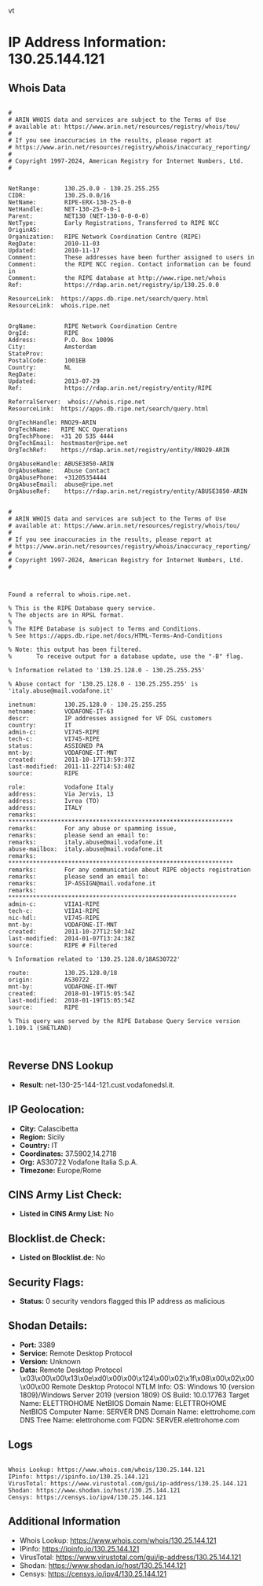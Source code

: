 vt
# IP Address Information: 130.25.144.121

## Whois Data
```

#
# ARIN WHOIS data and services are subject to the Terms of Use
# available at: https://www.arin.net/resources/registry/whois/tou/
#
# If you see inaccuracies in the results, please report at
# https://www.arin.net/resources/registry/whois/inaccuracy_reporting/
#
# Copyright 1997-2024, American Registry for Internet Numbers, Ltd.
#


NetRange:       130.25.0.0 - 130.25.255.255
CIDR:           130.25.0.0/16
NetName:        RIPE-ERX-130-25-0-0
NetHandle:      NET-130-25-0-0-1
Parent:         NET130 (NET-130-0-0-0-0)
NetType:        Early Registrations, Transferred to RIPE NCC
OriginAS:       
Organization:   RIPE Network Coordination Centre (RIPE)
RegDate:        2010-11-03
Updated:        2010-11-17
Comment:        These addresses have been further assigned to users in
Comment:        the RIPE NCC region. Contact information can be found in
Comment:        the RIPE database at http://www.ripe.net/whois
Ref:            https://rdap.arin.net/registry/ip/130.25.0.0

ResourceLink:  https://apps.db.ripe.net/search/query.html
ResourceLink:  whois.ripe.net


OrgName:        RIPE Network Coordination Centre
OrgId:          RIPE
Address:        P.O. Box 10096
City:           Amsterdam
StateProv:      
PostalCode:     1001EB
Country:        NL
RegDate:        
Updated:        2013-07-29
Ref:            https://rdap.arin.net/registry/entity/RIPE

ReferralServer:  whois://whois.ripe.net
ResourceLink:  https://apps.db.ripe.net/search/query.html

OrgTechHandle: RNO29-ARIN
OrgTechName:   RIPE NCC Operations
OrgTechPhone:  +31 20 535 4444 
OrgTechEmail:  hostmaster@ripe.net
OrgTechRef:    https://rdap.arin.net/registry/entity/RNO29-ARIN

OrgAbuseHandle: ABUSE3850-ARIN
OrgAbuseName:   Abuse Contact
OrgAbusePhone:  +31205354444 
OrgAbuseEmail:  abuse@ripe.net
OrgAbuseRef:    https://rdap.arin.net/registry/entity/ABUSE3850-ARIN


#
# ARIN WHOIS data and services are subject to the Terms of Use
# available at: https://www.arin.net/resources/registry/whois/tou/
#
# If you see inaccuracies in the results, please report at
# https://www.arin.net/resources/registry/whois/inaccuracy_reporting/
#
# Copyright 1997-2024, American Registry for Internet Numbers, Ltd.
#



Found a referral to whois.ripe.net.

% This is the RIPE Database query service.
% The objects are in RPSL format.
%
% The RIPE Database is subject to Terms and Conditions.
% See https://apps.db.ripe.net/docs/HTML-Terms-And-Conditions

% Note: this output has been filtered.
%       To receive output for a database update, use the "-B" flag.

% Information related to '130.25.128.0 - 130.25.255.255'

% Abuse contact for '130.25.128.0 - 130.25.255.255' is 'italy.abuse@mail.vodafone.it'

inetnum:        130.25.128.0 - 130.25.255.255
netname:        VODAFONE-IT-63
descr:          IP addresses assigned for VF DSL customers
country:        IT
admin-c:        VI745-RIPE
tech-c:         VI745-RIPE
status:         ASSIGNED PA
mnt-by:         VODAFONE-IT-MNT
created:        2011-10-17T13:59:37Z
last-modified:  2011-11-22T14:53:40Z
source:         RIPE

role:           Vodafone Italy
address:        Via Jervis, 13
address:        Ivrea (TO)
address:        ITALY
remarks:        ****************************************************************
remarks:        For any abuse or spamming issue,
remarks:        please send an email to:
remarks:        italy.abuse@mail.vodafone.it
abuse-mailbox:  italy.abuse@mail.vodafone.it
remarks:        ****************************************************************
remarks:        For any communication about RIPE objects registration
remarks:        please send an email to:
remarks:        IP-ASSIGN@mail.vodafone.it
remarks:        *****************************************************************
admin-c:        VIIA1-RIPE
tech-c:         VIIA1-RIPE
nic-hdl:        VI745-RIPE
mnt-by:         VODAFONE-IT-MNT
created:        2011-10-27T12:50:34Z
last-modified:  2014-01-07T13:24:38Z
source:         RIPE # Filtered

% Information related to '130.25.128.0/18AS30722'

route:          130.25.128.0/18
origin:         AS30722
mnt-by:         VODAFONE-IT-MNT
created:        2018-01-19T15:05:54Z
last-modified:  2018-01-19T15:05:54Z
source:         RIPE

% This query was served by the RIPE Database Query Service version 1.109.1 (SHETLAND)



```
## Reverse DNS Lookup
- **Result:** net-130-25-144-121.cust.vodafonedsl.it.

## IP Geolocation:
- **City:** Calascibetta
- **Region:** Sicily
- **Country:** IT
- **Coordinates:** 37.5902,14.2718
- **Org:** AS30722 Vodafone Italia S.p.A.
- **Timezone:** Europe/Rome

## CINS Army List Check:
- **Listed in CINS Army List:** 
No

## Blocklist.de Check:
- **Listed on Blocklist.de:** 
No

## Security Flags:
- **Status:** 0 security vendors flagged this IP address as malicious

## Shodan Details:
- **Port:** 3389
- **Service:** Remote Desktop Protocol
- **Version:** Unknown
- **Data:** Remote Desktop Protocol
\x03\x00\x00\x13\x0e\xd0\x00\x00\x124\x00\x02\x1f\x08\x00\x02\x00\x00\x00
Remote Desktop Protocol NTLM Info:
  OS: Windows 10 (version 1809)/Windows Server 2019 (version 1809)
  OS Build: 10.0.17763
  Target Name: ELETTROHOME
  NetBIOS Domain Name: ELETTROHOME
  NetBIOS Computer Name: SERVER
  DNS Domain Name: elettrohome.com
  DNS Tree Name: elettrohome.com
  FQDN: SERVER.elettrohome.com

## Logs
```

Whois Lookup: https://www.whois.com/whois/130.25.144.121
IPinfo: https://ipinfo.io/130.25.144.121
VirusTotal: https://www.virustotal.com/gui/ip-address/130.25.144.121
Shodan: https://www.shodan.io/host/130.25.144.121
Censys: https://censys.io/ipv4/130.25.144.121

```
## Additional Information
- Whois Lookup: https://www.whois.com/whois/130.25.144.121
- IPinfo: https://ipinfo.io/130.25.144.121
- VirusTotal: https://www.virustotal.com/gui/ip-address/130.25.144.121
- Shodan: https://www.shodan.io/host/130.25.144.121
- Censys: https://censys.io/ipv4/130.25.144.121

